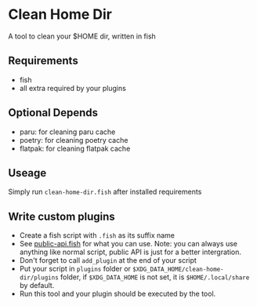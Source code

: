 # Clean Home Dir  

A tool to clean your $HOME dir, written in fish

## Requirements

- fish
- all extra required by your plugins

## Optional Depends

- paru: for cleaning paru cache
- poetry: for cleaning poetry cache
- flatpak: for cleaning flatpak cache

## Useage

Simply run `clean-home-dir.fish` after installed requirements

## Write custom plugins

- Create a fish script with `.fish` as its suffix name
- See [public-api.fish](./public-api.fish) for what you can use. Note: you can always use anything like normal script, public API is just for a better intergration.
- Don't forget to call `add_plugin` at the end of your script
- Put your script in `plugins` folder or `$XDG_DATA_HOME/clean-home-dir/plugins` folder, if `$XDG_DATA_HOME` is not set, it is `$HOME/.local/share` by default.
- Run this tool and your plugin should be executed by the tool.
